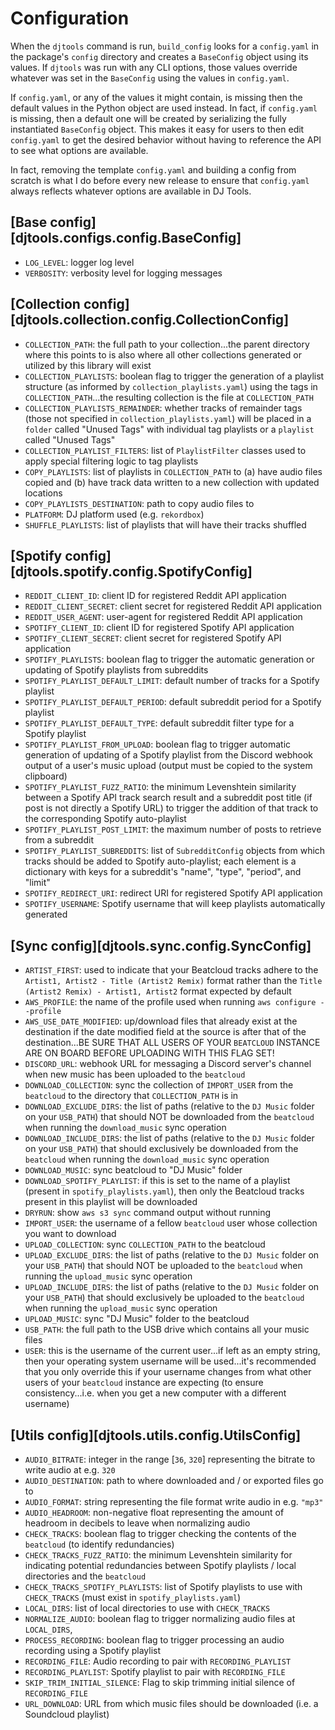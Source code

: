 # Configuration
When the `djtools` command is run, `build_config` looks for a `config.yaml` in the package's `config` directory and creates a `BaseConfig` object using its values. If `djtools` was run with any CLI options, those values override whatever was set in the `BaseConfig` using the values in `config.yaml`.

If `config.yaml`, or any of the values it might contain, is missing then the default values in the Python object are used instead. In fact, if `config.yaml` is missing, then a default one will be created by serializing the fully instantiated `BaseConfig` object. This makes it easy for users to then edit `config.yaml` to get the desired behavior without having to reference the API to see what options are available.

In fact, removing the template `config.yaml` and building a config from scratch is what I do before every new release to ensure that `config.yaml` always reflects whatever options are available in DJ Tools.

## [Base config][djtools.configs.config.BaseConfig]
* `LOG_LEVEL`: logger log level
* `VERBOSITY`: verbosity level for logging messages

## [Collection config][djtools.collection.config.CollectionConfig]
* `COLLECTION_PATH`: the full path to your collection...the parent directory where this points to is also where all other collections generated or utilized by this library will exist
* `COLLECTION_PLAYLISTS`: boolean flag to trigger the generation of a playlist structure (as informed by `collection_playlists.yaml`) using the tags in `COLLECTION_PATH`...the resulting collection is the file at `COLLECTION_PATH`
* `COLLECTION_PLAYLISTS_REMAINDER`: whether tracks of remainder tags (those not specified in `collection_playlists.yaml`) will be placed in a `folder` called "Unused Tags" with individual tag playlists or a `playlist` called "Unused Tags"
* `COLLECTION_PLAYLIST_FILTERS`: list of `PlaylistFilter` classes used to apply special filtering logic to tag playlists
* `COPY_PLAYLISTS`: list of playlists in `COLLECTION_PATH` to (a) have audio files copied and (b) have track data written to a new collection with updated locations
* `COPY_PLAYLISTS_DESTINATION`: path to copy audio files to
* `PLATFORM`: DJ platform used (e.g. `rekordbox`)
* `SHUFFLE_PLAYLISTS`: list of playlists that will have their tracks shuffled

## [Spotify config][djtools.spotify.config.SpotifyConfig]
* `REDDIT_CLIENT_ID`: client ID for registered Reddit API application
* `REDDIT_CLIENT_SECRET`: client secret for registered Reddit API application
* `REDDIT_USER_AGENT`: user-agent for registered Reddit API application
* `SPOTIFY_CLIENT_ID`: client ID for registered Spotify API application
* `SPOTIFY_CLIENT_SECRET`: client secret for registered Spotify API application
* `SPOTIFY_PLAYLISTS`: boolean flag to trigger the automatic generation or updating of Spotify playlists from subreddits
* `SPOTIFY_PLAYLIST_DEFAULT_LIMIT`: default number of tracks for a Spotify playlist
* `SPOTIFY_PLAYLIST_DEFAULT_PERIOD`: default subreddit period for a Spotify playlist
* `SPOTIFY_PLAYLIST_DEFAULT_TYPE`: default subreddit filter type for a Spotify playlist
* `SPOTIFY_PLAYLIST_FROM_UPLOAD`: boolean flag to trigger automatic generation of updating of a Spotify playlist from the Discord webhook output of a user's music upload (output must be copied to the system clipboard)
* `SPOTIFY_PLAYLIST_FUZZ_RATIO`: the minimum Levenshtein similarity between a Spotify API track search result and a subreddit post title (if post is not directly a Spotify URL) to trigger the addition of that track to the corresponding Spotify auto-playlist
* `SPOTIFY_PLAYLIST_POST_LIMIT`: the maximum number of posts to retrieve from a subreddit
* `SPOTIFY_PLAYLIST_SUBREDDITS`: list of `SubredditConfig` objects from which tracks should be added to Spotify auto-playlist; each element is a dictionary with keys for a subreddit's "name", "type", "period", and "limit"
* `SPOTIFY_REDIRECT_URI`: redirect URI for registered Spotify API application
* `SPOTIFY_USERNAME`: Spotify username that will keep playlists automatically generated

## [Sync config][djtools.sync.config.SyncConfig]
* `ARTIST_FIRST`: used to indicate that your Beatcloud tracks adhere to the `Artist1, Artist2 - Title (Artist2 Remix)` format rather than the `Title (Artist2 Remix) - Artist1, Artist2` format expected by default 
* `AWS_PROFILE`: the name of the profile used when running `aws configure --profile`
* `AWS_USE_DATE_MODIFIED`: up/download files that already exist at the destination if the date modified field at the source is after that of the destination...BE SURE THAT ALL USERS OF YOUR `BEATCLOUD` INSTANCE ARE ON BOARD BEFORE UPLOADING WITH THIS FLAG SET!
* `DISCORD_URL`: webhook URL for messaging a Discord server's channel when new music has been uploaded to the `beatcloud`
* `DOWNLOAD_COLLECTION`: sync the collection of `IMPORT_USER` from the `beatcloud` to the directory that `COLLECTION_PATH` is in
* `DOWNLOAD_EXCLUDE_DIRS`: the list of paths (relative to the `DJ Music` folder on your `USB_PATH`) that should NOT be downloaded from the `beatcloud` when running the `download_music` sync operation
* `DOWNLOAD_INCLUDE_DIRS`: the list of paths (relative to the `DJ Music` folder on your `USB_PATH`) that should exclusively be downloaded from the `beatcloud` when running the `download_music` sync operation
* `DOWNLOAD_MUSIC`: sync beatcloud to "DJ Music" folder
* `DOWNLOAD_SPOTIFY_PLAYLIST`: if this is set to the name of a playlist (present in `spotify_playlists.yaml`), then only the Beatcloud tracks present in this playlist will be downloaded
* `DRYRUN`: show `aws s3 sync` command output without running
* `IMPORT_USER`: the username of a fellow `beatcloud` user whose collection you want to download
* `UPLOAD_COLLECTION`: sync `COLLECTION_PATH` to the beatcloud
* `UPLOAD_EXCLUDE_DIRS`: the list of paths (relative to the `DJ Music` folder on your `USB_PATH`) that should NOT be uploaded to the `beatcloud` when running the `upload_music` sync operation
* `UPLOAD_INCLUDE_DIRS`: the list of paths (relative to the `DJ Music` folder on your `USB_PATH`) that should exclusively be uploaded to the `beatcloud` when running the `upload_music` sync operation
* `UPLOAD_MUSIC`: sync "DJ Music" folder to the beatcloud
* `USB_PATH`: the full path to the USB drive which contains all your music files
* `USER`: this is the username of the current user...if left as an empty string, then your operating system username will be used...it's recommended that you only override this if your username changes from what other users of your `beatcloud` instance are expecting (to ensure consistency...i.e. when you get a new computer with a different username)

## [Utils config][djtools.utils.config.UtilsConfig]
* `AUDIO_BITRATE`: integer in the range [`36`, `320`] representing the bitrate to write audio at e.g. `320`
* `AUDIO_DESTINATION`: path to where downloaded and / or exported files go to
* `AUDIO_FORMAT`: string representing the file format write audio in e.g. `"mp3"`
* `AUDIO_HEADROOM`: non-negative float representing the amount of headroom in decibels to leave when normalizing audio
* `CHECK_TRACKS`: boolean flag to trigger checking the contents of the `beatcloud` (to identify redundancies)
* `CHECK_TRACKS_FUZZ_RATIO`: the minimum Levenshtein similarity for indicating potential redundancies between Spotify playlists / local directories and the `beatcloud`
* `CHECK_TRACKS_SPOTIFY_PLAYLISTS`: list of Spotify playlists to use with `CHECK_TRACKS` (must exist in `spotify_playlists.yaml`)
* `LOCAL_DIRS`: list of local directories to use with `CHECK_TRACKS`
* `NORMALIZE_AUDIO`: boolean flag to trigger normalizing audio files at `LOCAL_DIRS`,
* `PROCESS_RECORDING`: boolean flag to trigger processing an audio recording using a Spotify playlist
* `RECORDING_FILE`: Audio recording to pair with `RECORDING_PLAYLIST`
* `RECORDING_PLAYLIST`: Spotify playlist to pair with `RECORDING_FILE`
* `SKIP_TRIM_INITIAL_SILENCE`: Flag to skip trimming initial silence of `RECORDING_FILE`
* `URL_DOWNLOAD`: URL from which music files should be downloaded (i.e. a Soundcloud playlist)
